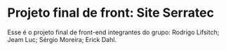 # Projeto final de front: Site Serratec
Esse é o projeto final de front-end
integrantes do grupo: Rodrigo Lifsitch;
                      Jeam Luc;
                      Sérgio Moreira;
                      Erick Dahl.
